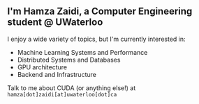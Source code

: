 ## I'm Hamza Zaidi, a Computer Engineering student @ UWaterloo

I enjoy a wide variety of topics, but I'm currently interested in:
- Machine Learning Systems and Performance
- Distributed Systems and Databases
- GPU architecture
- Backend and Infrastructure

Talk to me about CUDA (or anything else!) at `hamza[dot]zaidi[at]uwaterloo[dot]ca`
